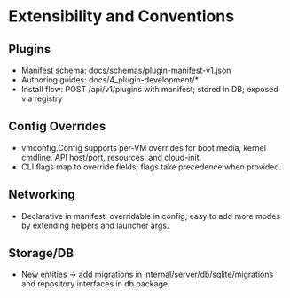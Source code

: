 # Extensibility and Conventions

## Plugins

- Manifest schema: docs/schemas/plugin-manifest-v1.json
- Authoring guides: docs/4_plugin-development/*
- Install flow: POST /api/v1/plugins with manifest; stored in DB; exposed via registry

## Config Overrides

- vmconfig.Config supports per-VM overrides for boot media, kernel cmdline, API host/port, resources, and cloud-init.
- CLI flags map to override fields; flags take precedence when provided.

## Networking

- Declarative in manifest; overridable in config; easy to add more modes by extending helpers and launcher args.

## Storage/DB

- New entities → add migrations in internal/server/db/sqlite/migrations and repository interfaces in db package.
